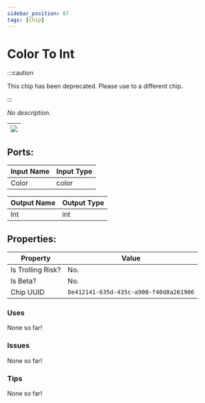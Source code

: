 ```yaml
---
sidebar_position: 87
tags: [Chip]
---
```


# Color To Int
:::caution

This chip has been deprecated. Please use to a different chip.

:::

*No description.*

| ![](https://images-ext-2.discordapp.net/external/MPmIaQzlEPmgGWlgi-WxBBXt0Bjv_zWPkg1y1f_sy3s/https/www.recroomcircuits.com/image/circuit/absolute-value?width=206&height=108) |
|-----|

## Ports:

| Input Name | Input Type |
|-----------|-----------|
| Color | color |

| Output Name | Output Type |
|-----------|-----------|
| Int | int |

## Properties:

| Property  | Value |
|-------------------|-----------|
| Is Trolling Risk? | No. |
| Is Beta? | No. |
| Chip UUID | `8e412141-635d-435c-a900-f40d8a261906` |

### Uses
None so far!

### Issues
None so far!

### Tips
None so far!
